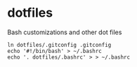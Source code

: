 # dotfiles
Bash customizations and other dot files

```
ln dotfiles/.gitconfig .gitconfig
echo '#!/bin/bash' > ~/.bashrc
echo '. dotfiles/.bashrc' > > ~/.bashrc